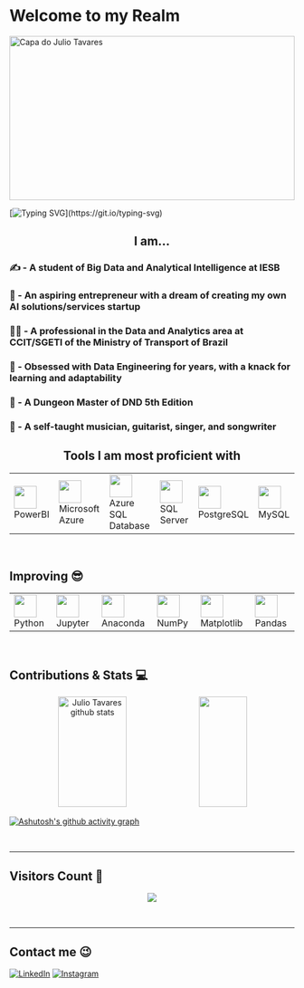 # Welcome to my Realm

<img src="https://media.dndbeyond.com/compendium-images/sais/MEDeeJAOuTmQ254j/00-001.wildspace-splash.png" alt="Capa do Julio Tavares" style="width:100%; height:290px; object-fit: cover;"/>

[![Typing SVG](https://readme-typing-svg.demolab.com/?center=true&lines=Hello,+you+can+call+me+Julius.;)](https://git.io/typing-svg)

## <center> I am... </center>

### ✍️ - A student of Big Data and Analytical Intelligence at IESB  
### 🎯 - An aspiring entrepreneur with a dream of creating my own AI solutions/services startup  
### 👩‍💻 - A professional in the Data and Analytics area at CCIT/SGETI of the Ministry of Transport of Brazil  
### 💙 - Obsessed with Data Engineering for years, with a knack for learning and adaptability  
### 🎲 - A Dungeon Master of DND 5th Edition  
### 🎸 - A self-taught musician, guitarist, singer, and songwriter  

## <center> Tools I am most proficient with </center>

<table>
  <tr>
    <td><img src="https://uxwing.com/wp-content/themes/uxwing/download/brands-and-social-media/power-bi-icon.png" width="40" height="40" /> PowerBI</td>
    <td><img src="https://cdn.jsdelivr.net/gh/devicons/devicon@latest/icons/azure/azure-original.svg" width="40" height="40" /> Microsoft Azure</td>
    <td><img src="https://cdn.jsdelivr.net/gh/devicons/devicon@latest/icons/azuresqldatabase/azuresqldatabase-original.svg" width="40" height="40" /> Azure SQL Database</td>
    <td><img src="https://cdn.jsdelivr.net/gh/devicons/devicon@latest/icons/microsoftsqlserver/microsoftsqlserver-original.svg" width="40" height="40" /> SQL Server</td>
    <td><img src="https://cdn.jsdelivr.net/gh/devicons/devicon/icons/postgresql/postgresql-original.svg" width="40" height="40" /> PostgreSQL</td>
    <td><img src="https://cdn.jsdelivr.net/gh/devicons/devicon@latest/icons/mysql/mysql-original.svg" width="40" height="40" /> MySQL</td>
  </tr>
</table>

<br>

## Improving 😎

<table>
  <tr>
    <td><img src="https://cdn.jsdelivr.net/gh/devicons/devicon@latest/icons/python/python-original.svg" width="40" height="40" /> Python</td>
    <td><img src="https://cdn.jsdelivr.net/gh/devicons/devicon@latest/icons/jupyter/jupyter-original.svg" width="40" height="40" /> Jupyter</td>
    <td><img src="https://cdn.jsdelivr.net/gh/devicons/devicon@latest/icons/anaconda/anaconda-original.svg" width="40" height="40" /> Anaconda</td>
    <td><img src="https://cdn.jsdelivr.net/gh/devicons/devicon@latest/icons/numpy/numpy-original.svg" width="40" height="40" /> NumPy</td>
    <td><img src="https://cdn.jsdelivr.net/gh/devicons/devicon@latest/icons/matplotlib/matplotlib-original.svg" width="40" height="40" /> Matplotlib</td>
    <td><img src="https://cdn.jsdelivr.net/gh/devicons/devicon@latest/icons/pandas/pandas-original.svg" width="40" height="40" /> Pandas</td>
  </tr>
</table>

<br>

## Contributions & Stats 💻

<div align="center">  
  <img width="49%" height="195px" src="https://github-readme-stats.vercel.app/api?username=JulioTavares6244&show_icons=true&count_private=true&hide_border=true&title_color=ff66ff&icon_color=ff66ff&text_color=00ff7f&size=35&bg_color=0d1117" alt="Julio Tavares github stats" /> 
  <img width="41%" height="195px" src="https://github-readme-stats.vercel.app/api/top-langs/?username=JulioTavares6244&layout=compact&hide_border=true&title_color=ff66ff&text_color=00ff66&bg_color=0d1117" />
</div>

[![Ashutosh's github activity graph](https://github-readme-activity-graph.vercel.app/graph?username=JulioTavares6244&bg_color=0d1117&color=ff66ff&line=00ff7f&point=00ff7f&area=true&hide_border=true)](https://github.com/ashutosh00710/github-readme-activity-graph)

<br>

---

## Visitors Count 👀
<div align="center">  
  <p align="center"><img align="center" src="https://profile-counter.glitch.me/{JulioTavares6244}/count.svg" /></p> 
</div>

<br>

---

## Contact me 😉

[![LinkedIn](https://img.shields.io/badge/LinkedIn-Julios%20Tavares-blue)](https://www.linkedin.com/in/julio-tavares-032947221)
[![Instagram](https://img.shields.io/badge/Instagram-%40juliotvs-purple)](https://www.instagram.com/juliotvs/)















